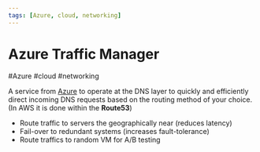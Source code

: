 ```yaml
---
tags: [Azure, cloud, networking]
---
```

# Azure Traffic Manager
#Azure #cloud #networking 

A service from [Azure](Cloud%20Computing/Azure/Azure.md) to operate at the DNS layer to quickly and efficiently direct incoming DNS requests based on the routing method of your choice. (In AWS it is done within the **Route53**)
- Route traffic to servers the geographically near (reduces latency)
- Fail-over to redundant systems (increases fault-tolerance)
- Route traffics to random VM for A/B testing
